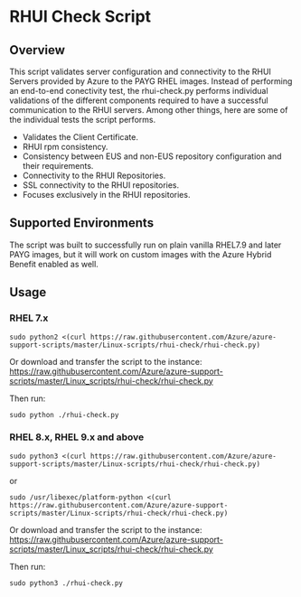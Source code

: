 # RHUI Check Script

## Overview

This script validates server configuration and connectivity to the RHUI Servers provided by Azure to the PAYG RHEL images.
Instead of performing an end-to-end conectivity test, the rhui-check.py performs individual validations of the different components required to have a successful communication 
to the RHUI servers. Among other things, here are some of the individual tests the script performs.

- Validates the Client Certificate.
- RHUI rpm consistency.
- Consistency between EUS and non-EUS repository configuration and their requirements.
- Connectivity to the RHUI Repositories.
- SSL connectivity to the RHUI repositories.
- Focuses exclusively in the RHUI repositories.

## Supported Environments

The script was built to successfully run on plain vanilla RHEL7.9 and later PAYG images, but it will work on custom images with the Azure Hybrid Benefit enabled as well.

## Usage

### RHEL 7.x

```
sudo python2 <(curl https://raw.githubusercontent.com/Azure/azure-support-scripts/master/Linux-scripts/rhui-check/rhui-check.py)
```

Or download and transfer the script to the instance:
https://raw.githubusercontent.com/Azure/azure-support-scripts/master/Linux_scripts/rhui-check/rhui-check.py

Then run:

```
sudo python ./rhui-check.py 
```

### RHEL 8.x, RHEL 9.x and above

```
sudo python3 <(curl https://raw.githubusercontent.com/Azure/azure-support-scripts/master/Linux-scripts/rhui-check/rhui-check.py)
```
or 

```
sudo /usr/libexec/platform-python <(curl https://raw.githubusercontent.com/Azure/azure-support-scripts/master/Linux-scripts/rhui-check/rhui-check.py)
```


Or download and transfer the script to the instance:
https://raw.githubusercontent.com/Azure/azure-support-scripts/master/Linux_scripts/rhui-check/rhui-check.py

Then run:

```
sudo python3 ./rhui-check.py 
```
